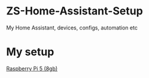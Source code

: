 # ZS-Home-Assistant-Setup
My Home Assistant, devices, configs, automation etc

# My setup
<a target="_blank" href="https://www.amazon.co.uk/gp/search?ie=UTF8&tag=basuk036-21&linkCode=ur2&linkId=292ae9dc36d9f9fa7308d9d5012539b5&camp=1634&creative=6738&index=computers&keywords=Raspberry Pi 5">Raspberry Pi 5 (8gb)</a>
